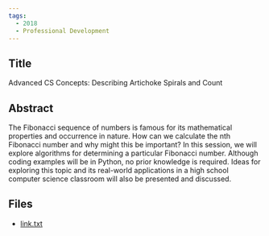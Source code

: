 ```yaml
---
tags:
  - 2018
  - Professional Development
---
```

    
## Title

Advanced CS Concepts: Describing Artichoke Spirals and Count

## Abstract

The Fibonacci sequence of numbers is famous for its mathematical properties and occurrence in nature. How can we calculate the nth Fibonacci number and why might this be important? In this session, we will explore algorithms for determining a particular Fibonacci number. Although coding examples will be in Python, no prior knowledge is required. Ideas for exploring this topic and its real-world applications in a high school computer science classroom will also be presented and discussed.

## Files

- [link.txt](https://www.russellgordon.ca/acse/cemc-cse-resources/resources/2018/J.P._Pretti/link.txt)
